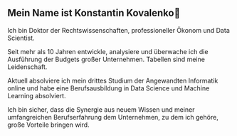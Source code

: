 ## Mein Name ist Konstantin Kovalenko🙋

Ich bin Doktor der Rechtswissenschaften, professioneller Ökonom und Data Scientist. 

Seit mehr als 10 Jahren entwickle, analysiere und überwache ich die Ausführung der Budgets großer Unternehmen. 
Tabellen sind meine Leidenschaft.

Aktuell absolviere ich mein drittes Studium der Angewandten Informatik online und habe eine Berufsausbildung in Data Science und Machine Learning absolviert.

Ich bin sicher, dass die Synergie aus neuem Wissen und meiner umfangreichen Berufserfahrung dem Unternehmen, zu dem ich gehöre, große Vorteile bringen wird.
